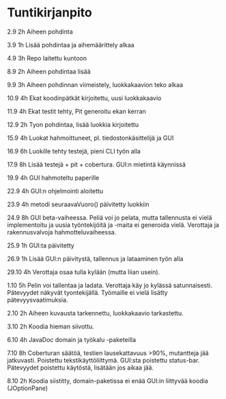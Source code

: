 # Tuntikirjanpito 

2.9	  2h 	Aiheen pohdinta

3.9	  1h	Lisää pohdintaa ja aihemäärittely alkaa
 
4.9	  3h	Repo laitettu kuntoon

8.9   2h  	Aiheen pohdintaa lisää

9.9   3h  	Aiheen pohdinnan viimeistely, luokkakaavion teko alkaa

10.9  4h	Ekat koodinpätkät kirjoitettu, uusi luokkakaavio

11.9  4h	Ekat testit tehty, Pit generoitu ekan kerran

12.9  2h	Tyon pohdintaa, lisää luokkia kirjoitettu

15.9  4h	Luokat hahmoittuneet, pl. tiedostonkäsittelijä ja GUI

16.9  6h	Luokille tehty testejä, pieni CLI työn alla

17.9  8h	Lisää testejä + pit + cobertura. GUI:n mietintä käynnissä

19.9  4h GUI hahmoteltu paperille

22.9  4h GUI:n ohjelmointi aloitettu

23.9  4h metodi seuraavaVuoro() päivitetty luokkiin

24.9  8h GUI beta-vaiheessa. Peliä voi jo pelata, mutta tallennusta ei vielä implementoitu ja uusia työntekijöitä ja -maita ei generoida vielä. Verottaja ja rakennusvalvoja hahmotteluvaiheessa.

25.9  1h GUI:ta päivitetty

26.9  1h Lisää GUI:n päivitystä, tallennus ja lataaminen työn alla

29.10 4h Verottaja osaa tulla kylään (mutta liian usein). 

1.10  5h Pelin voi tallentaa ja ladata. Verottaja käy jo kylässä satunnaisesti. Pätevyydet näkyvät tyontekijällä. Työmaille ei vielä lisätty pätevyysvaatimuksia.

2.10  2h Aiheen kuvausta tarkennettu, luokkakaavio tarkastettu.

3.10  2h Koodia hieman siivottu.

6.10  4h JavaDoc domain ja työkalu -paketeilla

7.10  8h Coberturan säätöä, testien lausekattavuus >90%, mutantteja jää jatkuvasti. Poistettu tekstikäyttöliittymä. GUI:sta poistettu status-bar. Pätevyydet poistettu käytöstä, lisätään jos aikaa jää.

8.10  2h Koodia siistitty, domain-paketissa ei enää GUI:in liittyvää koodia (JOptionPane)